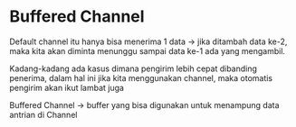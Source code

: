 # Buffered Channel

Default channel itu hanya bisa menerima 1 data -> jika ditambah data ke-2, maka kita akan diminta menunggu sampai data ke-1 ada yang mengambil.

Kadang-kadang ada kasus dimana pengirim lebih cepat dibanding penerima, dalam hal ini jika kita menggunakan channel, maka otomatis pengirim akan ikut lambat juga&#x20;

Buffered Channel -> buffer yang bisa digunakan untuk menampung data antrian di Channel
